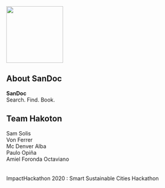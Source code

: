 
<img height="150ps" src="https://user-images.githubusercontent.com/3443947/160047694-3222ef37-3ae7-4a51-abd6-5ed61370b4c2.png">

## About SanDoc

**SanDoc**  
Search. Find. Book.


## Team Hakoton
Sam Solis  
Von Ferrer  
Mc Denver Alba  
Paulo Opiña  
Amiel Foronda Octaviano
\
\
\
ImpactHackathon 2020 : Smart Sustainable Cities Hackathon
